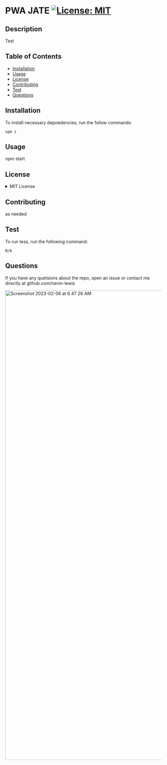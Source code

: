 # PWA JATE [![License: MIT](https://img.shields.io/badge/License-MIT-yellow.svg)](https://opensource.org/licenses/MIT)

    
    
## Description
    
Test

## Table of Contents
* [Installation](#installation)
* [Usage](#usage)
* [License](#license)
* [Contributing](#contributing)
* [Test](#test)
* [Questions](#questions)

## Installation
To install necessary depnedencies, run the follow commands:

```
npm i
```

## Usage
npm start

## License

<details>

<summary> MIT License </summary>

MIT License

    Copyright (c) 2022 Nevin Lewis
    
    Permission is hereby granted, free of charge, to any person obtaining a copy of this software and associated documentation files (the "Software"), to deal in the Software without restriction, including without limitation the rights to use, copy, modify, merge, publish, distribute, sublicense, and/or sell copies of the Software, and to permit persons to whom the Software is furnished to do so, subject to the following conditions:
    
    The above copyright notice and this permission notice shall be included in all copies or substantial portions of the Software.
    
    THE SOFTWARE IS PROVIDED "AS IS", WITHOUT WARRANTY OF ANY KIND, EXPRESS OR IMPLIED, INCLUDING BUT NOT LIMITED TO THE WARRANTIES OF MERCHANTABILITY, FITNESS FOR A PARTICULAR PURPOSE AND NONINFRINGEMENT. IN NO EVENT SHALL THE AUTHORS OR COPYRIGHT HOLDERS BE LIABLE FOR ANY CLAIM, DAMAGES OR OTHER LIABILITY, WHETHER IN AN ACTION OF CONTRACT, TORT OR OTHERWISE, ARISING FROM, OUT OF OR IN CONNECTION WITH THE SOFTWARE OR THE USE OR OTHER DEALINGS IN THE SOFTWARE.

</details>

## Contributing
as needed

## Test
To run tess, run the following command:

```
N/A
```

## Questions
If you have any quetsions about the repo, open an issue or contact me directly at github.com/nevin-lewis

<img width="1512" alt="Screenshot 2023-02-06 at 6 47 26 AM" src="https://user-images.githubusercontent.com/64855834/216975350-ce1d1b87-af99-4327-a831-068c17806d4a.png">
